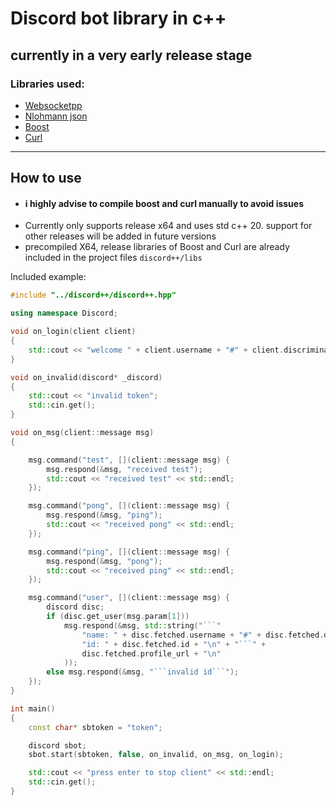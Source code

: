 # Discord bot library in c++
currently in a very early release stage
---
### Libraries used: 
  - [Websocketpp](https://github.com/zaphoyd/websocketpp)
  - [Nlohmann json](https://github.com/nlohmann/json)
  - [Boost](https://www.boost.org/)
  - [Curl](https://curl.se/)
---

## How to use
  - #### i highly advise to compile boost and curl manually to avoid issues
  - Currently only supports release x64 and uses std c++ 20. support for other releases will be added in future versions
  - precompiled X64, release libraries of Boost and Curl are already included in the project files ```discord++/libs```
     
    
Included example: 
```c++
#include "../discord++/discord++.hpp"

using namespace Discord;

void on_login(client client)
{
	std::cout << "welcome " + client.username + "#" + client.discriminator << std::endl;
}

void on_invalid(discord* _discord)
{
	std::cout << "invalid token";
	std::cin.get();
}

void on_msg(client::message msg)
{

	msg.command("test", [](client::message msg) {
		msg.respond(&msg, "received test");
		std::cout << "received test" << std::endl;
	});

	msg.command("pong", [](client::message msg) {
		msg.respond(&msg, "ping");
		std::cout << "received pong" << std::endl;
	});

	msg.command("ping", [](client::message msg) {
		msg.respond(&msg, "pong");
		std::cout << "received ping" << std::endl;
	});

	msg.command("user", [](client::message msg) {
		discord disc;
		if (disc.get_user(msg.param[1]))
			msg.respond(&msg, std::string("```"
				"name: " + disc.fetched.username + "#" + disc.fetched.discriminator + "\n" +
				"id: " + disc.fetched.id + "\n" + "```" +
				disc.fetched.profile_url + "\n"
			));
		else msg.respond(&msg, "```invalid id```");
	});
}

int main()
{
	const char* sbtoken = "token";

	discord sbot;
	sbot.start(sbtoken, false, on_invalid, on_msg, on_login);

	std::cout << "press enter to stop client" << std::endl;
	std::cin.get();
}
```
  
  
  
